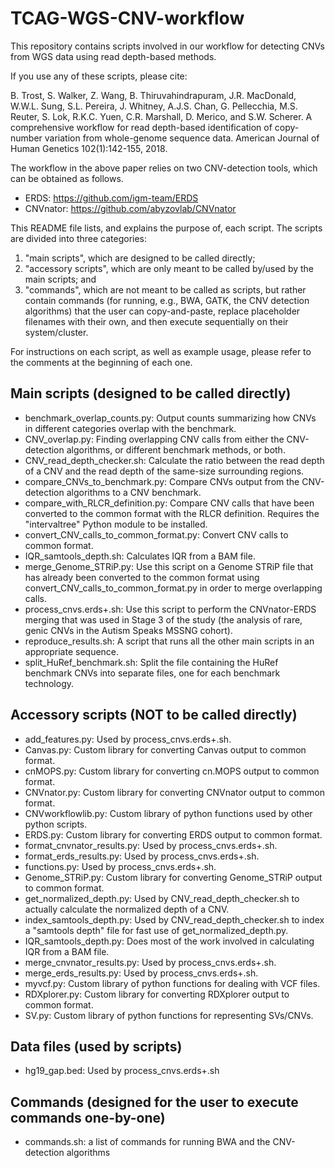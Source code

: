 # TCAG-WGS-CNV-workflow
This repository contains scripts involved in our workflow for detecting CNVs from WGS data using read depth-based methods.

If you use any of these scripts, please cite:

B. Trost, S. Walker, Z. Wang, B. Thiruvahindrapuram, J.R. MacDonald, W.W.L. Sung, S.L. Pereira, J. Whitney, A.J.S. Chan, G. Pellecchia, M.S. Reuter, S. Lok, R.K.C. Yuen, C.R. Marshall, D. Merico, and S.W. Scherer. A comprehensive workflow for read depth-based identification of copy-number variation from whole-genome sequence data. American Journal of Human Genetics 102(1):142-155, 2018.

The workflow in the above paper relies on two CNV-detection tools, which can be obtained as follows.

* ERDS: https://github.com/igm-team/ERDS
* CNVnator: https://github.com/abyzovlab/CNVnator

This README file lists, and explains the purpose of, each script.
The scripts are divided into three categories:

1) "main scripts", which are designed to be called directly;
2) "accessory scripts", which are only meant to be called by/used by the main scripts; and
3) "commands", which are not meant to be called as scripts, but rather contain commands
(for running, e.g., BWA, GATK, the CNV detection algorithms) that the user
can copy-and-paste, replace placeholder filenames with their own,
and then execute sequentially on their system/cluster.

For instructions on each script, as well as example usage, please refer to the comments at the beginning
of each one.

## Main scripts (designed to be called directly)

* benchmark_overlap_counts.py: Output counts summarizing how CNVs in different categories overlap with the benchmark.
* CNV_overlap.py: Finding overlapping CNV calls from either the CNV-detection algorithms, or different benchmark methods, or both.
* CNV_read_depth_checker.sh: Calculate the ratio between the read depth of a CNV and the read depth of the same-size surrounding regions.
* compare_CNVs_to_benchmark.py: Compare CNVs output from the CNV-detection algorithms to a CNV benchmark.
* compare_with_RLCR_definition.py: Compare CNV calls that have been converted to the common format with the RLCR definition. Requires the "intervaltree" Python module to be installed.
* convert_CNV_calls_to_common_format.py: Convert CNV calls to common format.
* IQR_samtools_depth.sh: Calculates IQR from a BAM file.
* merge_Genome_STRiP.py: Use this script on a Genome STRiP file that has already been converted to the common format using convert_CNV_calls_to_common_format.py in order to merge overlapping calls.
* process_cnvs.erds+.sh: Use this script to perform the CNVnator-ERDS merging that was used in Stage 3 of the study (the analysis of rare, genic CNVs in the Autism Speaks MSSNG cohort).
* reproduce_results.sh: A script that runs all the other main scripts in an appropriate sequence.
* split_HuRef_benchmark.sh: Split the file containing the HuRef benchmark CNVs into separate files, one for each benchmark technology.

## Accessory scripts (NOT to be called directly)
* add_features.py: Used by process_cnvs.erds+.sh.
* Canvas.py: Custom library for converting Canvas output to common format.
* cnMOPS.py: Custom library for converting cn.MOPS output to common format.
* CNVnator.py: Custom library for converting CNVnator output to common format.
* CNVworkflowlib.py: Custom library of python functions used by other python scripts.
* ERDS.py: Custom library for converting ERDS output to common format.
* format_cnvnator_results.py: Used by process_cnvs.erds+.sh.
* format_erds_results.py: Used by process_cnvs.erds+.sh.
* functions.py: Used by process_cnvs.erds+.sh.
* Genome_STRiP.py: Custom library for converting Genome_STRiP output to common format.
* get_normalized_depth.py: Used by CNV_read_depth_checker.sh to actually calculate the normalized depth of a CNV.
* index_samtools_depth.py: Used by CNV_read_depth_checker.sh to index a "samtools depth" file for fast use of get_normalized_depth.py.
* IQR_samtools_depth.py: Does most of the work involved in calculating IQR from a BAM file.
* merge_cnvnator_results.py: Used by process_cnvs.erds+.sh.
* merge_erds_results.py: Used by process_cnvs.erds+.sh.
* myvcf.py: Custom library of python functions for dealing with VCF files.
* RDXplorer.py: Custom library for converting RDXplorer output to common format.
* SV.py: Custom library of python functions for representing SVs/CNVs.

## Data files (used by scripts)
* hg19_gap.bed: Used by process_cnvs.erds+.sh

## Commands (designed for the user to execute commands one-by-one)
* commands.sh: a list of commands for running BWA and the CNV-detection algorithms
